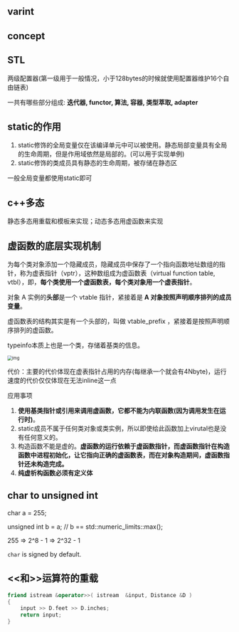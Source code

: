 ## varint

## concept

## STL

两级配置器(第一级用于一般情况，小于128bytes的时候就使用配置器维护16个自由链表)

一共有哪些部分组成: **迭代器, functor, 算法, 容器, 类型萃取, adapter**

## static的作用

1. static修饰的全局变量仅在该编译单元中可以被使用。静态局部变量具有全局的生命周期，但是作用域依然是局部的。(可以用于实现单例)
2. static修饰的类成员具有静态的生命周期，被存储在静态区

一般全局变量都使用static即可

## c++多态

静态多态用重载和模板来实现；动态多态用虚函数来实现

## 虚函数的底层实现机制

为每个类对象添加一个隐藏成员，隐藏成员中保存了一个指向函数地址数组的指针，称为虚表指针（vptr），这种数组成为虚函数表（virtual function table, vtbl），即，**每个类使用一个虚函数表，每个类对象用一个虚表指针**。

对象 A 实例的**头部**是一个 vtable 指针，紧接着是 **A 对象按照声明顺序排列的成员变量**。

虚函数表的结构其实是有一个头部的，叫做 vtable_prefix ，紧接着是按照声明顺序排列的虚函数。

typeinfo本质上也是一个类，存储着基类的信息。

<img src="https://jacktang816.github.io/img/cpp/virtualFunction/vptrLocation.png" alt="img" style="zoom: 67%;" />

代价：主要的代价体现在虚表指针占用的内存(每继承一个就会有4Nbyte)，运行速度的代价仅仅体现在无法inline这一点

应用事项

1. **使用基类指针或引用来调用虚函数，它都不能为内联函数(因为调用发生在运行时)**。
2. static成员不属于任何类对象或类实例，所以即使给此函数加上virutal也是没有任何意义的。
3. 构造函数不能是虚的。**虚函数的运行依赖于虚函数指针，而虚函数指针在构造函数中进程初始化，让它指向正确的虚函数表，而在对象构造期间，虚函数指针还未构造完成。**
4. **纯虚析构函数必须有定义体**

## char to unsigned int

char a = 255;

unsigned int b = a; // b == std::numeric_limits<unsigned int>::max();

255 => 2^8 - 1 => 2^32 - 1

`char` is signed by default.

## <<和>>运算符的重载

```c++
friend istream &operator>>( istream  &input, Distance &D )
{ 
    input >> D.feet >> D.inches;
    return input;            
}
```

